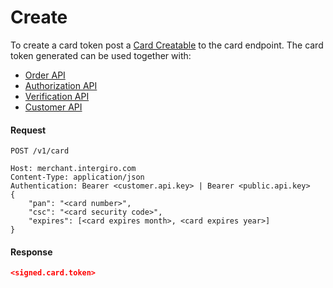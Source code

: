 # Create

To create a card token post a [Card Creatable](../../integrate/acquiring/reference.html#creatable-5) to the card endpoint. The card token generated can be used together with: 

- [Order API](../order/create.html)
- [Authorization API](../acquiring/api.html#authorization)
- [Verification API](../acquiring/api.html#verification)
- [Customer API](../customer/create.html)

#### Request
``` {1}
POST /v1/card

Host: merchant.intergiro.com
Content-Type: application/json
Authentication: Bearer <customer.api.key> | Bearer <public.api.key>
{
	"pan": "<card number>",
	"csc": "<card security code>",
	"expires": [<card expires month>, <card expires year>]
}
```

#### Response
```json
<signed.card.token>
```

